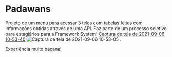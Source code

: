 # Padawans

Projeto de um menu para acessar 3 telas com tabelas feitas com informações obtidas através de uma API.
Faz parte de um processo seletivo para estagiários para a Framework System!
[Captura de tela de 2021-09-06 10-53-40](https://user-images.githubusercontent.com/74938988/132227980-678162b6-4e43-4d79-8d7e-0fceeddc8828.png)
![Captura de tela de 2021-09-06 10-53-05](https://user-images.githubusercontent.com/74938988/132228007-a741bda3-e0a5-4b5d-982f-c43efed56381.png)
.

Experiência muito bacana!
